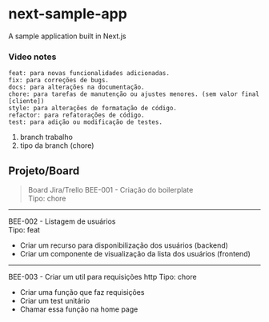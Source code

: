 # next-sample-app

A sample application built in Next.js

### Video notes

```
feat: para novas funcionalidades adicionadas.
fix: para correções de bugs.
docs: para alterações na documentação.
chore: para tarefas de manutenção ou ajustes menores. (sem valor final [cliente])
style: para alterações de formatação de código.
refactor: para refatorações de código.
test: para adição ou modificação de testes.
```

1. branch trabalho
2. tipo da branch (chore)

## Projeto/Board

> Board Jira/Trello
> BEE-001 - Criação do boilerplate  
> Tipo: chore

---

BEE-002 - Listagem de usuários  
Tipo: feat

- Criar um recurso para disponibilização dos usuários (backend)
- Criar um componente de visualização da lista dos usuários (frontend)

---

BEE-003 - Criar um util para requisições http
Tipo: chore

- Criar uma função que faz requisições
- Criar um test unitário
- Chamar essa função na home page
